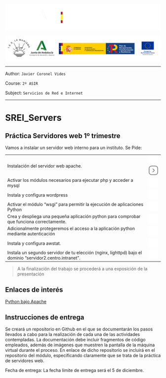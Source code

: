 <p style="text-aling:center;height:100px"></p>

![](/md/res/_bannerD.png#gh-dark-mode-only)

![](/md/res/_bannerL.png#gh-light-mode-only)

---

Author: `Javier Coronel Vides`

Course: `2º ASIR`

Subject: `Servicios de Red e Internet`

---

# SREI_Servers

## Práctica Servidores web 1º trimestre 

Vamos a instalar un servidor web interno para un instituto. Se Pide:

|||
|--|--|
| Instalación del servidor web apache. | [<img src="/md/res/_arrowD.svg#gh-dark-mode-only" width="30"><img src="/md/res/_arrowL.svg#gh-light-mode-only" width="30">](/md/1.md) |
| Activar los módulos necesarios para ejecutar php y acceder a mysql | [<img src="/md/res/_arrow.svg" width="30">](/md/2.md) |
| Instala y configura wordpress | [<img src="/md/res/_arrow.svg" width="30">](/md/3.md) |
| Activar el módulo “wsgi” para permitir la ejecución de aplicaciones Python | [<img src="/md/res/_arrow.svg" width="30">](/md/4.md) |
| Crea y despliega una pequeña aplicación python para comprobar que funciona correctamente. | [<img src="/md/res/_arrow.svg" width="30">](/md/5.md) |
| Adicionalmente protegeremos el acceso a la aplicación python mediante autenticación | [<img src="/md/res/_arrow.svg" width="30">](/md/6.md) |
| Instala y configura awstat. | [<img src="/md/res/_arrow.svg" width="30">](/md/7.md) |
| Instala un segundo servidor de tu elección (nginx, lighttpd) bajo el dominio “servidor2.centro.intranet”. | [<img src="/md/res/_arrow.svg" width="30">](/md/8.md) |

> A la finalización del trabajo se procederá a una exposición de la presentación

## Enlaces de interés

[Python bajo Apache](https://uniwebsidad.com/libros/python/capitulo-13/python-bajo-apache)


## Instrucciones de entrega
Se creará un repositorio en Github en el que se documentarán los pasos llevados a cabo para la realización de cada una de las actividades contempladas. La documentación debe incluir fragmentos de código empleados, además de imágenes que muestren la pantalla de la máquina virtual durante el proceso.
En enlace de dicho repositorio se incluirá en el repositorio del módulo, especificando claramente que se trata de la práctica de servidores web.

Fecha de entrega: La fecha límite de entrega será el 5 de diciembre.

